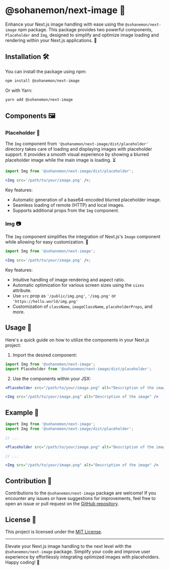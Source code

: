 # @sohanemon/next-image 🌟

Enhance your Next.js image handling with ease using the `@sohanemon/next-image` npm package. This package provides two powerful components, `Placeholder` and `Img`, designed to simplify and optimize image loading and rendering within your Next.js applications. 🚀

## Installation 🛠️

You can install the package using npm:

```bash
npm install @sohanemon/next-image
```

Or with Yarn:

```bash
yarn add @sohanemon/next-image
```

## Components 🖼️

### Placeholder 🌈

The `Img` component from `'@sohanemon/next-image/dist/placeholder'` directory takes care of loading and displaying images with placeholder support. It provides a smooth visual experience by showing a blurred placeholder image while the main image is loading. ⏳

```jsx
import Img from '@sohanemon/next-image/dist/placeholder';

<Img src='/path/to/your/image.png' />;
```

Key features:

- Automatic generation of a base64-encoded blurred placeholder image.
- Seamless loading of remote (HTTP) and local images.
- Supports additional props from the `Img` component.

### Img 📷

The `Img` component simplifies the integration of Next.js's `Image` component while allowing for easy customization. 🎨

```jsx
import Img from '@sohanemon/next-image';

<Img src='/path/to/your/image.png' />;
```

Key features:

- Intuitive handling of image rendering and aspect ratio.
- Automatic optimization for various screen sizes using the `sizes` attribute.
- Use `src` prop as `'/public/img.png'`, `'/img.png'` or `'https://hello.world/img.png'`
- Customization of `className`, `imageClassName`, `placeholderProps`, and more.

## Usage 🚀

Here's a quick guide on how to utilize the components in your Next.js project:

1. Import the desired component:

```jsx
import Img from '@sohanemon/next-image';
import Placeholder from '@sohanemon/next-image/dist/placeholder';
```

2. Use the components within your JSX:

```jsx
<Placeholder src="/path/to/your/image.png" alt="Description of the image" />

<Img src="/path/to/your/image.png" alt="Description of the image" />
```

## Example 🌟

```jsx
import Img from '@sohanemon/next-image';
import Img from '@sohanemon/next-image/dist/placeholder';

// ...

<Placeholder src="/path/to/your/image.png" alt="Description of the image" />

// ...

<Img src="/path/to/your/image.png" alt="Description of the image" />
```

## Contribution 🤝

Contributions to the `@sohanemon/next-image` package are welcome! If you encounter any issues or have suggestions for improvements, feel free to open an issue or pull request on the [GitHub repository](https://github.com/sohanemon/next-image).

## License 📜

This project is licensed under the [MIT License](https://opensource.org/licenses/MIT).

---

Elevate your Next.js image handling to the next level with the `@sohanemon/next-image` package. Simplify your code and improve user experience by effortlessly integrating optimized images with placeholders. Happy coding! 🎉
